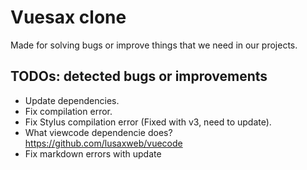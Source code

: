 # Vuesax clone
Made for solving bugs or improve things that we need in our projects.

## TODOs: detected bugs or improvements
- Update dependencies.
- Fix compilation error.
- Fix Stylus compilation error (Fixed with v3, need to update).
- What viewcode dependencie does? https://github.com/lusaxweb/vuecode
- Fix markdown errors with update

